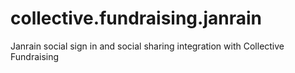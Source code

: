 collective.fundraising.janrain
==============================

Janrain social sign in and social sharing integration with Collective Fundraising
